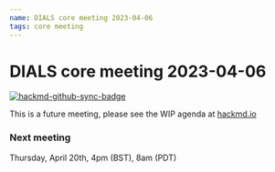 ```yaml
---
name: DIALS core meeting 2023-04-06
tags: core meeting
---
```


# DIALS core meeting 2023-04-06

[![hackmd-github-sync-badge](https://hackmd.io/NdsD9wEqSNq1_URgxFrZCw/badge)](https://hackmd.io/NdsD9wEqSNq1_URgxFrZCw)

This is a future meeting, please see the WIP agenda at [hackmd.io](https://hackmd.io/NdsD9wEqSNq1_URgxFrZCw)


### Next meeting

Thursday, April 20th, 4pm (BST), 8am (PDT)
